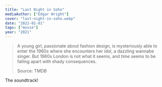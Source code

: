 ```yaml
---
title: "Last Night in Soho"
mediaAuthor: ["Edgar Wright"]
cover: "last-night-in-soho.webp"
date: "2022-01-01"
tags: ["movie"]
year: "2021"
---
```


> A young girl, passionate about fashion design, is mysteriously able to enter the 1960s where she encounters her idol, a dazzling wannabe singer. But 1960s London is not what it seems, and time seems to be falling apart with shady consequences.
>
> Source: TMDB

The soundtrack!
